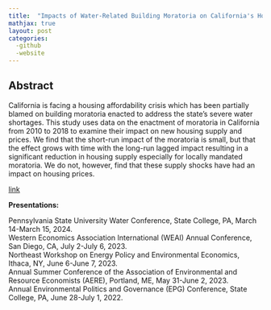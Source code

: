 ```yaml
---
title:  "Impacts of Water-Related Building Moratoria on California's Housing Crisis"
mathjax: true
layout: post
categories: 
  -github
  -website
---
```


## Abstract
California is facing a housing affordability crisis which has been partially blamed on building moratoria enacted to address the state’s severe water shortages. This study uses data on the enactment of moratoria in California from 2010 to 2018 to examine their impact on new housing supply and prices. We find that the short-run impact of the moratoria is small, but that the effect grows with time with the long-run lagged impact resulting in a significant reduction in housing supply especially for locally mandated moratoria. We do not, however, find that these supply shocks have had an impact on housing prices.

[link](https://papers.ssrn.com/sol3/papers.cfm?abstract_id=4638948)

**Presentations:**   

Pennsylvania State University Water Conference, State College, PA, March 14-March 15, 2024.  
Western Economics Association International (WEAI) Annual Conference, San Diego, CA, July 2-July 6, 2023.  
Northeast Workshop on Energy Policy and Environmental Economics, Ithaca, NY, June 6-June 7, 2023.  
Annual Summer Conference of the Association of Environmental and Resource Economists (AERE), Portland, ME, May 31-June 2, 2023.  
Annual Environmental Politics and Governance (EPG) Conference, State College, PA, June 28-July 1, 2022.  
